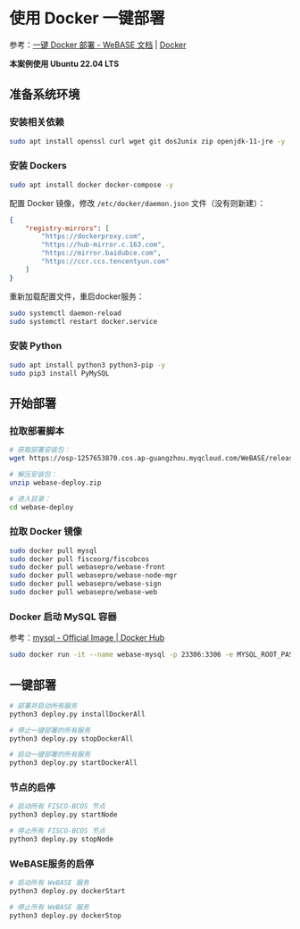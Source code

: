 # 使用 Docker 一键部署

参考：[一键 Docker 部署 - WeBASE 文档](https://webasedoc.readthedocs.io/zh-cn/latest/docs/WeBASE-Install/docker_install.html)
| [Docker](../../02-环境/Docker/README.md)

**本案例使用 Ubuntu 22.04 LTS**

## 准备系统环境

### 安装相关依赖

```sh
sudo apt install openssl curl wget git dos2unix zip openjdk-11-jre -y
```

### 安装 Dockers

```sh
sudo apt install docker docker-compose -y
```

配置 Docker 镜像，修改 `/etc/docker/daemon.json` 文件（没有则新建）：

```json title="/etc/docker/daemon.json"
{
    "registry-mirrors": [
        "https://dockerproxy.com",
        "https://hub-mirror.c.163.com",
        "https://mirror.baidubce.com",
        "https://ccr.ccs.tencentyun.com"
    ]
}
```

重新加载配置文件，重启docker服务：

```sh
sudo systemctl daemon-reload
sudo systemctl restart docker.service
```

### 安装 Python

```sh
sudo apt install python3 python3-pip -y
sudo pip3 install PyMySQL
```

## 开始部署

### 拉取部署脚本

```sh
# 获取部署安装包：
wget https://osp-1257653870.cos.ap-guangzhou.myqcloud.com/WeBASE/releases/download/v1.5.5/webase-deploy.zip

# 解压安装包：
unzip webase-deploy.zip

# 进入目录：
cd webase-deploy
```

### 拉取 Docker 镜像

```sh
sudo docker pull mysql
sudo docker pull fiscoorg/fiscobcos
sudo docker pull webasepro/webase-front
sudo docker pull webasepro/webase-node-mgr
sudo docker pull webasepro/webase-sign
sudo docker pull webasepro/webase-web
```

### Docker 启动 MySQL 容器

参考：[mysql - Official Image | Docker Hub](https://hub.docker.com/_/mysql)

```sh
sudo docker run -it --name webase-mysql -p 23306:3306 -e MYSQL_ROOT_PASSWORD=123456 -d mysql:latest --restart=always
```

## 一键部署

```sh
# 部署并启动所有服务
python3 deploy.py installDockerAll

# 停止一键部署的所有服务
python3 deploy.py stopDockerAll

# 启动一键部署的所有服务
python3 deploy.py startDockerAll
```

### 节点的启停

```sh
# 启动所有 FISCO-BCOS 节点
python3 deploy.py startNode

# 停止所有 FISCO-BCOS 节点
python3 deploy.py stopNode
```

### WeBASE服务的启停

```sh
# 启动所有 WeBASE 服务
python3 deploy.py dockerStart

# 停止所有 WeBASE 服务
python3 deploy.py dockerStop
```